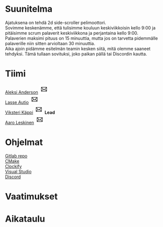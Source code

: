 # Suunitelma

Ajatuksena on tehdä 2d side-scroller pelimoottori.  
Sovimme keskenämme, että tulisimme kouluun keskiviikkoisin kello 9:00 ja pitäisimme scrum palaverit keskiviikkona ja perjantaina kello 9:00.  
Palaverien maksimi pituus on 15 minuuttia, mutta jos on tarvetta pidemmälle palaverille niin sitten arvioltaan 30 minuuttia.  
Aika ajoin pidämme esitelmän teamin kesken siitä, mitä olemme saaneet tehdyksi. Tämä tullaan sovituksi, joko paikan pällä tai Discordin kautta.

# Tiimi

[Aleksi Anderson](https://repo.kamit.fi/aleksiand) [<img src="Email.png" width="30" height="30">](mailto:aleksianderson@kamk.fi)  
[Lasse Autio](https://repo.kamit.fi/lasseaut) [<img src="Email.png" width="30" height="30">](mailto:lasseautio@kamk.fi)  
[Viksteri Käppi](https://repo.kamit.fi/viksterikap) [<img src="Email.png" width="30" height="30">](mailto:viksterikappi@kamk.fi) **Lead**  
[Aaro Leskinen](https://repo.kamit.fi/aaroles) [<img src="Email.png" width="30" height="30">](mailto:aaroleskinen@kamk.fi)

# Ohjelmat

[Gitlab repo](https://repo.kamit.fi/)  
[CMake](https://cmake.org/)  
[Clockify](https://clockify.me/)  
[Visual Studio](https://visualstudio.microsoft.com/)  
[Discord](https://discord.com/login)

# Vaatimukset

# Aikataulu
